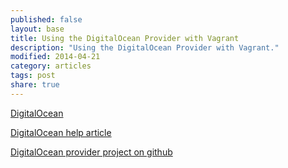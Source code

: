 ```yaml
---
published: false
layout: base
title: Using the DigitalOcean Provider with Vagrant 
description: "Using the DigitalOcean Provider with Vagrant."
modified: 2014-04-21
category: articles
tags: post
share: true
---
```


[DigitalOcean](https://www.digitalocean.com/)

[DigitalOcean help article](https://www.digitalocean.com/community/articles/how-to-use-digitalocean-as-your-provider-in-vagrant-on-an-ubuntu-12-10-vps)

[DigitalOcean provider project on github](https://github.com/smdahlen/vagrant-digitalocean)